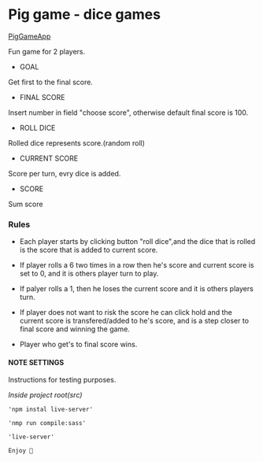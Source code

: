 # Pig game - dice games

[PigGameApp](https://pig-game-dicegames.netlify.app/)

Fun game for 2 players.

- GOAL

Get first to the final score.

- FINAL SCORE

Insert number in field "choose score", otherwise default final score is 100.

- ROLL DICE

Rolled dice represents score.(random roll)

- CURRENT SCORE

Score per turn, evry dice is added.

- SCORE

Sum score

### Rules

- Each player starts by clicking button "roll dice",and the dice that is rolled is the score that is added to current score.

- If player rolls a 6 two times in a row then he's score and current score is set to 0, and it is others player turn to play.

- If palyer rolls a 1, then he loses the current score and it is others players turn.

- If player does not want to risk the score he can click hold and the current score is transfered/added to he's score, and is a step closer to final score and winning the game.

- Player who get's to final score wins.

#### NOTE SETTINGS

Instructions for testing purposes.

_*Inside project root(src)*_

```
'npm instal live-server'
```

```
'nmp run compile:sass'
```

```
'live-server'
```

```
Enjoy 🎲
```
